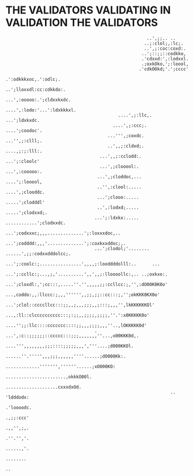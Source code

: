 #                                   THE VALIDATORS VALIDATING IN VALIDATION THE VALIDATORS

                                                          ..',;;.. ..                                                   
                                                         ..;:clol;,:lc;.                                                
                                                         ..',;:coc:coxd:.                                               
                                                        ..';::;;::codkko,                                               
                                                        .'cdxxd:',:lodxxl.                                              
                                                        .;oxkOko,';:loool,                                              
                                                       .'cdkOOkd;'.';cccc'                                              
                                                      .':odkkkxoc,.':odlc;.                                             
                                                    ..';lloxxdl:cc:cdkkdo:.                                             
                                                  ...',:ooooo:.';cldxxkxdc.                                             
                                                ....',:lodo:'...':ldxkkkxl.                                             
                                               ....',;:llc,.  ...';ldxkxdc.                                             
                                             ....',;:ccc;.    ....';coodoc'.                                            
                                           ...''',;coxdc.     ...'',;:clll;.                                            
                                           ..',,;:cldxd;.     ....,;:;:lll:.                                            
                                        ...',,;:cclodd:.       ...';:cloolc'                                            
                                        ...',;clooool:.        ...',:cooooo:.                                           
                                       ...',;cloddoc,...       ....';:looool,                                           
                                       ..'',:clool:.....       ....',;clooddc.                                          
                                       ...';clooo:.....        .....';clodddl'                                          
                                       ..',:lodxd;.....        .....';clodxxd;.                                         
                                      ...';:ldxkx:..... ............';clodxxdc.                                         
                                      ...';codxxxc;,,,..............';:loxxxdoc,..                                      
                                      ...';codddd:,,,'..............';:coxkxxddoc;,.                                    
                                      ...';clodol;'........  ......',;;:codxxdddolcc;.                                  
                                      ...';:coolc:;................',,,,;:looddddolll:..      ...                       
                                      ...';:ccllc:;...,;,'..........',,',,;:lloooollc:,.. ..;oxkxo:.                    
                                      ...';cloxdl:,';cc:::,.....''.'',,,,,;;:ccllcc:;,'',:dO00K0K0o'                    
                                       ...,coddo:,,:llccc:;,,,'''''',,;;,;;::cc:::;,'';okKKK0KX0o'                      
                                       ...';clol::ccccllcc:::;;,,;,,,;;;,,;:::;,,,'',lkKKKKKKOl'                        
                                       ...,:ll::clcccccccccc:::;:;;,,;;;;,;;;;,''.':x0KKKKK0o'                          
                                      ....'';;:llc::::ccccccc::::;;,,,;;;;,,,''..,lOKKKKK0d'                            
                                      . ...',:c::;;;;;;::ccccc:::;;;,,,,,,,''...,o00KKK0d,.                             
                                        ....''',,,,,,,,;;;::::;;;;;,,,','''....;d000KKOl.                               
                                          ......''.''''',,,;;;,,,,,,''''......;dO000Kk:.                                
                                            .............''''''',''''''......;xO000KO:                                  
                                                     .......................,okkkO00l.                                  
                                                        ....................cxxxdxOd.                                   
                                                                   ..      'ldddodx:                                    
                                                                          .'loooodc.                                    
                                                                          .,;;:ccc'                                     
                                                                          .,,'',;,.                                     
                                                                          .''.'','.                                     
                                                                          ......,'.                                     
                                                                          ........                                      
                                                                                ..                                      